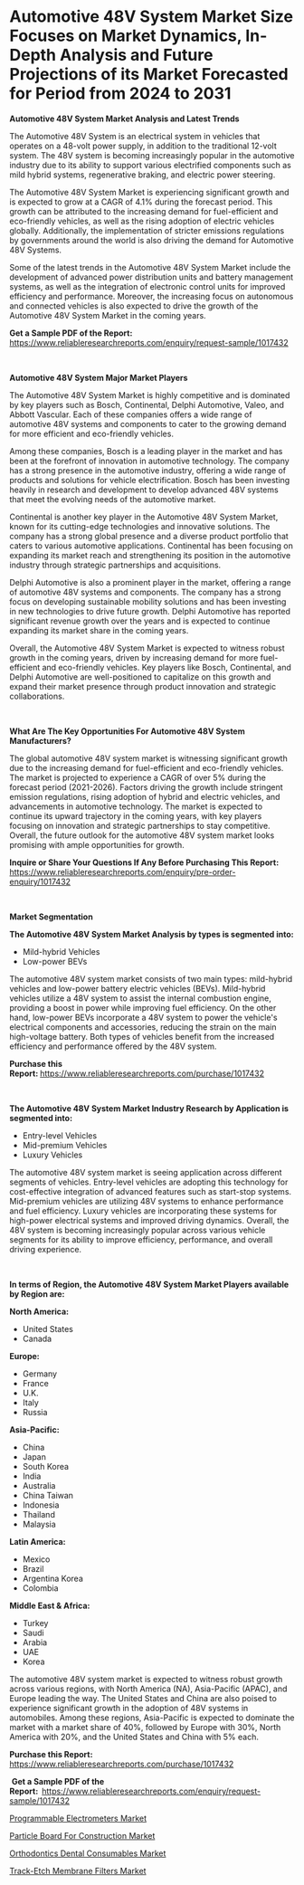 <p><h1>Automotive 48V System Market Size Focuses on Market Dynamics, In-Depth Analysis and Future Projections of its Market Forecasted for Period from 2024 to 2031</h1></p><p><strong>Automotive 48V System Market Analysis and Latest Trends</strong></p>
<p><p>The Automotive 48V System is an electrical system in vehicles that operates on a 48-volt power supply, in addition to the traditional 12-volt system. The 48V system is becoming increasingly popular in the automotive industry due to its ability to support various electrified components such as mild hybrid systems, regenerative braking, and electric power steering.</p><p>The Automotive 48V System Market is experiencing significant growth and is expected to grow at a CAGR of 4.1% during the forecast period. This growth can be attributed to the increasing demand for fuel-efficient and eco-friendly vehicles, as well as the rising adoption of electric vehicles globally. Additionally, the implementation of stricter emissions regulations by governments around the world is also driving the demand for Automotive 48V Systems.</p><p>Some of the latest trends in the Automotive 48V System Market include the development of advanced power distribution units and battery management systems, as well as the integration of electronic control units for improved efficiency and performance. Moreover, the increasing focus on autonomous and connected vehicles is also expected to drive the growth of the Automotive 48V System Market in the coming years.</p></p>
<p><strong>Get a Sample PDF of the Report:&nbsp;</strong> <a href="https://www.reliableresearchreports.com/enquiry/request-sample/1017432">https://www.reliableresearchreports.com/enquiry/request-sample/1017432</a></p>
<p>&nbsp;</p>
<p><strong>Automotive 48V System Major Market Players</strong></p>
<p><p>The Automotive 48V System Market is highly competitive and is dominated by key players such as Bosch, Continental, Delphi Automotive, Valeo, and Abbott Vascular. Each of these companies offers a wide range of automotive 48V systems and components to cater to the growing demand for more efficient and eco-friendly vehicles.</p><p>Among these companies, Bosch is a leading player in the market and has been at the forefront of innovation in automotive technology. The company has a strong presence in the automotive industry, offering a wide range of products and solutions for vehicle electrification. Bosch has been investing heavily in research and development to develop advanced 48V systems that meet the evolving needs of the automotive market.</p><p>Continental is another key player in the Automotive 48V System Market, known for its cutting-edge technologies and innovative solutions. The company has a strong global presence and a diverse product portfolio that caters to various automotive applications. Continental has been focusing on expanding its market reach and strengthening its position in the automotive industry through strategic partnerships and acquisitions.</p><p>Delphi Automotive is also a prominent player in the market, offering a range of automotive 48V systems and components. The company has a strong focus on developing sustainable mobility solutions and has been investing in new technologies to drive future growth. Delphi Automotive has reported significant revenue growth over the years and is expected to continue expanding its market share in the coming years.</p><p>Overall, the Automotive 48V System Market is expected to witness robust growth in the coming years, driven by increasing demand for more fuel-efficient and eco-friendly vehicles. Key players like Bosch, Continental, and Delphi Automotive are well-positioned to capitalize on this growth and expand their market presence through product innovation and strategic collaborations.</p></p>
<p>&nbsp;</p>
<p><strong>What Are The Key Opportunities For Automotive 48V System Manufacturers?</strong></p>
<p><p>The global automotive 48V system market is witnessing significant growth due to the increasing demand for fuel-efficient and eco-friendly vehicles. The market is projected to experience a CAGR of over 5% during the forecast period (2021-2026). Factors driving the growth include stringent emission regulations, rising adoption of hybrid and electric vehicles, and advancements in automotive technology. The market is expected to continue its upward trajectory in the coming years, with key players focusing on innovation and strategic partnerships to stay competitive. Overall, the future outlook for the automotive 48V system market looks promising with ample opportunities for growth.</p></p>
<p><strong>Inquire or Share Your Questions If Any Before Purchasing This Report:</strong> <a href="https://www.reliableresearchreports.com/enquiry/pre-order-enquiry/1017432">https://www.reliableresearchreports.com/enquiry/pre-order-enquiry/1017432</a></p>
<p>&nbsp;</p>
<p><strong>Market Segmentation</strong></p>
<p><strong>The Automotive 48V System Market Analysis by types is segmented into:</strong></p>
<p><ul><li>Mild-hybrid Vehicles</li><li>Low-power BEVs</li></ul></p>
<p><p>The automotive 48V system market consists of two main types: mild-hybrid vehicles and low-power battery electric vehicles (BEVs). Mild-hybrid vehicles utilize a 48V system to assist the internal combustion engine, providing a boost in power while improving fuel efficiency. On the other hand, low-power BEVs incorporate a 48V system to power the vehicle's electrical components and accessories, reducing the strain on the main high-voltage battery. Both types of vehicles benefit from the increased efficiency and performance offered by the 48V system.</p></p>
<p><strong>Purchase this Report:&nbsp;</strong><a href="https://www.reliableresearchreports.com/purchase/1017432">https://www.reliableresearchreports.com/purchase/1017432</a></p>
<p>&nbsp;</p>
<p><strong>The Automotive 48V System Market Industry Research by Application is segmented into:</strong></p>
<p><ul><li>Entry-level Vehicles</li><li>Mid-premium Vehicles</li><li>Luxury Vehicles</li></ul></p>
<p><p>The automotive 48V system market is seeing application across different segments of vehicles. Entry-level vehicles are adopting this technology for cost-effective integration of advanced features such as start-stop systems. Mid-premium vehicles are utilizing 48V systems to enhance performance and fuel efficiency. Luxury vehicles are incorporating these systems for high-power electrical systems and improved driving dynamics. Overall, the 48V system is becoming increasingly popular across various vehicle segments for its ability to improve efficiency, performance, and overall driving experience.</p></p>
<p>&nbsp;</p>
<p><strong>In terms of Region, the Automotive 48V System Market Players available by Region are:</strong></p>
<p>
    <p> <strong> North America: </strong>
        <ul>
            <li>United States</li>
            <li>Canada</li>
        </ul>
        </p> 
    <p> <strong> Europe: </strong>
        <ul>
            <li>Germany</li>
            <li>France</li>
            <li>U.K.</li>
            <li>Italy</li>
            <li>Russia</li>
        </ul>
        </p> 
    <p> <strong> Asia-Pacific: </strong>
        <ul>
            <li>China</li>
            <li>Japan</li>
            <li>South Korea</li>
            <li>India</li>
            <li>Australia</li>
            <li>China Taiwan</li>
            <li>Indonesia</li>
            <li>Thailand</li>
            <li>Malaysia</li>
        </ul>
        </p> 
    <p> <strong> Latin America: </strong>
        <ul>
            <li>Mexico</li>
            <li>Brazil</li>
            <li>Argentina Korea</li>
            <li>Colombia</li>
        </ul>
        </p> 
    <p> <strong> Middle East & Africa: </strong>
        <ul>
            <li>Turkey</li>
            <li>Saudi</li>
            <li>Arabia</li>
            <li>UAE</li>
            <li>Korea</li>
        </ul>
    </p>
    </p>
<p><p>The automotive 48V system market is expected to witness robust growth across various regions, with North America (NA), Asia-Pacific (APAC), and Europe leading the way. The United States and China are also poised to experience significant growth in the adoption of 48V systems in automobiles. Among these regions, Asia-Pacific is expected to dominate the market with a market share of 40%, followed by Europe with 30%, North America with 20%, and the United States and China with 5% each.</p></p>
<p><strong>Purchase this Report: </strong><a href="https://www.reliableresearchreports.com/purchase/1017432">https://www.reliableresearchreports.com/purchase/1017432</a></p>
<p>&nbsp;<strong>Get a Sample PDF of the Report:&nbsp;&nbsp;</strong><a href="https://www.reliableresearchreports.com/enquiry/request-sample/1017432">https://www.reliableresearchreports.com/enquiry/request-sample/1017432</a></p>
<p><strong></strong></p>
<p><p><a href="https://view.publitas.com/reportprime-1/programmable-electrometers-market-research-report-reveals-the-latest-trends-and-opportunities-of-this-market-for-period-from-2024-2031/">Programmable Electrometers Market</a></p><p><a href="https://view.publitas.com/reportprime-1/particle-board-for-construction-market-size-share-trends-analysis-report-by-application-regional-outlook-competitive-strategies-and-segment-forecasts-2023-2030/">Particle Board For Construction Market</a></p><p><a href="https://view.publitas.com/reportprime-1/orthodontics-dental-consumables-market-challenges-opportunities-and-growth-drivers-and-major-market-players-forecasted-for-period-from-2023-2030/">Orthodontics Dental Consumables Market</a></p><p><a href="https://iodized-pantydraco-05c.notion.site/Track-Etch-Membrane-Filters-Market-Size-and-Growth-Market-Segmentation-Regional-and-Country-Breakd-84773db63e794293a3bb0a7e3364cc4a">Track-Etch Membrane Filters Market</a></p></p>